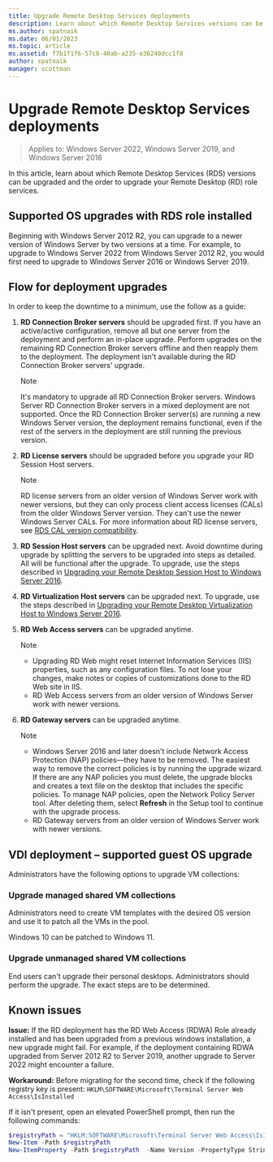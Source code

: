 ```yaml
---
title: Upgrade Remote Desktop Services deployments
description: Learn about which Remote Desktop Services versions can be upgraded and the order to upgrade your Remote Desktop role services.
ms.author: spatnaik
ms.date: 06/01/2023
ms.topic: article
ms.assetid: f7b1f1f6-57c8-40ab-a235-e36240dcc1f8
author: spatnaik
manager: scottman
---
```

# Upgrade Remote Desktop Services deployments

>Applies to: Windows Server 2022, Windows Server 2019, and Windows Server 2016

In this article, learn about which Remote Desktop Services (RDS) versions can be upgraded and the order to upgrade your Remote Desktop (RD) role services.

## Supported OS upgrades with RDS role installed

Beginning with Windows Server 2012 R2, you can upgrade to a newer version of Windows Server by two versions at a time. For example, to upgrade to Windows Server 2022 from Windows Server 2012 R2, you would first need to upgrade to Windows Server 2016 or Windows Server 2019.

## Flow for deployment upgrades

In order to keep the downtime to a minimum, use the follow as a guide:

1. **RD Connection Broker servers** should be upgraded first. If you have an active/active configuration, remove all but one server from the deployment and perform an in-place upgrade. Perform upgrades on the remaining RD Connection Broker servers offline and then reapply them to the deployment. The deployment isn't available during the RD Connection Broker servers' upgrade.

   > [!NOTE]
   > It's mandatory to upgrade all RD Connection Broker servers. Windows Server RD Connection Broker servers in a mixed deployment are not supported. Once the RD Connection Broker server(s) are running a new Windows Server version, the deployment remains functional, even if the rest of the servers in the deployment are still running the previous version.

2. **RD License servers** should be upgraded before you upgrade your RD Session Host servers.
   > [!NOTE]
   > RD license servers from an older version of Windows Server work with newer versions, but they can only process client access licenses (CALs) from the older Windows Server version. They can't use the newer Windows Server CALs. For more information about RD license servers, see [RDS CAL version compatibility](rds-client-access-license.md#rds-cal-version-compatibility).

3. **RD Session Host servers** can be upgraded next. Avoid downtime during upgrade by splitting the servers to be upgraded into steps as detailed. All will be functional after the upgrade. To upgrade, use the steps described in [Upgrading your Remote Desktop Session Host to Windows Server 2016](upgrade-to-rdsh.md).

4. **RD Virtualization Host servers** can be upgraded next. To upgrade, use the steps described in [Upgrading your Remote Desktop Virtualization Host to Windows Server 2016](upgrade-to-rdvh.md).

5. **RD Web Access servers** can be upgraded anytime.
   > [!NOTE]
   >
   > - Upgrading RD Web might reset Internet Information Services (IIS) properties, such as any configuration files. To not lose your changes, make notes or copies of customizations done to the RD Web site in IIS.
   > - RD Web Access servers from an older version of Windows Server work with newer versions.

6. **RD Gateway servers** can be upgraded anytime.
   > [!NOTE]
   >
   > - Windows Server 2016 and later doesn't include Network Access Protection (NAP) policies&mdash;they have to be removed. The easiest way to remove the correct policies is by running the upgrade wizard. If there are any NAP policies you must delete, the upgrade blocks and creates a text file on the desktop that includes the specific policies. To manage NAP policies, open the Network Policy Server tool. After deleting them, select **Refresh** in the Setup tool to continue with the upgrade process.
   > - RD Gateway servers from an older version of Windows Server work with newer versions.

## VDI deployment – supported guest OS upgrade

Administrators have the following options to upgrade VM collections:

### Upgrade managed shared VM collections

Administrators need to create VM templates with the desired OS version and use it to patch all the VMs in the pool.

Windows 10 can be patched to Windows 11.

### Upgrade unmanaged shared VM collections

End users can't upgrade their personal desktops. Administrators should perform the upgrade. The exact steps are to be determined.

## Known issues

**Issue:** If the RD deployment has the RD Web Access (RDWA) Role already installed and has been upgraded from a previous windows installation, a new upgrade might fail. For example, if the deployment containing RDWA upgraded from Server 2012 R2 to Server 2019, another upgrade to Server 2022 might encounter a failure.

**Workaround:** Before migrating for the second time, check if the following registry key is present:
`HKLM\SOFTWARE\Microsoft\Terminal Server Web Access\IsInstalled`

If it isn't present, open an elevated PowerShell prompt, then run the following commands:

  ```powershell
  $registryPath = "HKLM:SOFTWARE\Microsoft\Terminal Server Web Access\IsInstalled"
  New-Item -Path $registryPath
  New-ItemProperty -Path $registryPath  -Name Version -PropertyType String -Value "6.0"
  ```
